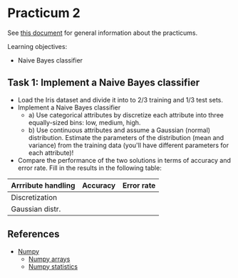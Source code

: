 Practicum 2
===========

See [this document](../../Practicum.md) for general information about the practicums.

Learning objectives:

  - Naive Bayes classifier


## Task 1: Implement a Naive Bayes classifier

  - Load the Iris dataset and divide it into to 2/3 training and 1/3 test sets.  
  - Implement a Naive Bayes classifier
    * a) Use categorical attributes by discretize each attribute into three equally-sized bins: low, medium, high.
    * b) Use continuous attributes and assume a Gaussian (normal) distribution. Estimate the parameters of the distribution (mean and variance) from the training data (you'll have different parameters for each attribute)!
  - Compare the performance of the two solutions in terms of accuracy and error rate. Fill in the results in the following table:

| Arrribute handling | Accuracy | Error rate |
| ------------------ | -------- | ---------- |
| Discretization     |          |            |
| Gaussian distr.    |          |            |


## References
  - [Numpy](http://www.python-course.eu/numpy.php)
    * [Numpy arrays](http://docs.scipy.org/doc/numpy/reference/generated/numpy.array.html#numpy.array)
    * [Numpy statistics](http://docs.scipy.org/doc/numpy/reference/routines.statistics.html)
